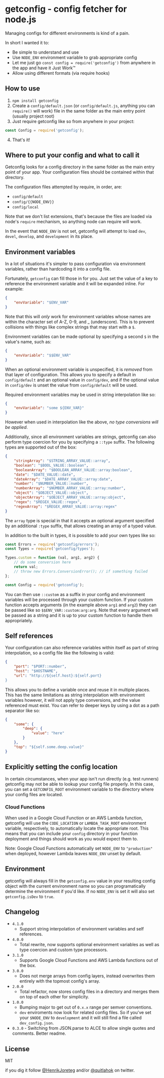 # getconfig - config fetcher for node.js

Managing configs for different environments is kind of a pain.

In short I wanted it to:
- Be simple to understand and use
- Use `NODE_ENV` environment variable to grab appropriate config
- Let me just go `const config = require('getconfig')` from anywhere in the app and have it Just Work™
- Allow using different formats (via require hooks)


## How to use

1. `npm install getconfig`
2. Create a `config/default.json` (or `config/default.js`, anything you can `require()` will work) file in the same folder as the main entry point (usually project root)
3. Just require getconfig like so from anywhere in your project:

```js
const Config = require('getconfig');
```

4. That's it!


## Where to put your config and what to call it

Getconfig looks for a config directory in the same folder as the main entry point of your app. Your configuration files should be contained within that directory.

The configuration files attempted by require, in order, are:
- `config/default`
- `config/{{NODE_ENV}}`
- `config/local`

Note that we don't list extensions, that's because the files are loaded via node's `require` mechanism, so anything node can require will work.

In the event that `NODE_ENV` is not set, getconfig will attempt to load `dev`, `devel`, `develop`, and `development` in its place.

## Environment variables

In a lot of situations it's simpler to pass configuration via environment variables, rather than hardcoding it into a config file.

Fortunately, `getconfig` can fill those in for you. Just set the value of a key to reference the environment variable and it will be expanded inline. For example:

```json
{
    "envVariable": "$ENV_VAR"
}
```

Note that this will *only* work for environment variables whose names are within the character set of A-Z, 0-9, and _ (underscore). This is to prevent collisions with things like complex strings that may start with a `$`.

Environment variables can be made optional by specifying a second `$` in the value's name, such as:

```json
{
    "envVariable": "$$ENV_VAR"
}
```

When an optional environment variable is unspecified, it is _removed_ from that layer of configuration. This allows you to specify a default in `config/default` and an optional value in `config/dev`, and if the optional value in `config/dev` is unset the value from `config/default` will be used.

Required environment variables may be used in string interpolation like so:

```json
{
    "envVariable": "some ${ENV_VAR}"
}
```

However when used in interpolation like the above, _no type conversions will be applied_.

Additionally, since all environment variables are strings, getconfig can also perform type coercion for you by specifying a `::type` suffix. The following types are supported out of the box:

```json
{
    "stringArray": "$STRING_ARRAY_VALUE::array",
    "boolean": "$BOOL_VALUE::boolean",
    "booleanArray": "$BOOLEAN_ARRAY_VALUE::array:boolean",
    "date": "$DATE_VALUE::date",
    "dateArray": "$DATE_ARRAY_VALUE::array:date",
    "number": "$NUMBER_VALUE::number",
    "numberArray": "$NUMBER_ARRAY_VALUE::array:number",
    "object": "$OBJECT_VALUE::object",
    "objectArray": "$OBJECT_ARRAY_VALUE::array:object",
    "regex": "$REGEX_VALUE::regex",
    "regexArray": "$REGEX_ARRAY_VALUE::array:regex"
}
```

The `array` type is special in that it accepts an optional argument specified by an additional `:type` suffix, that allows creating an array of a typed value.

In addition to the built in types, it is possible to add your own types like so:

```js
const Errors = require('getconfig/errors');
const Types = require('getconfig/types');

Types.custom = function (val, arg1, arg2) {
    // do some conversion here
    return val;
    // throw new Errors.ConversionError(); // if something failed
};

const Config = require('getconfig');
```

You can then use `::custom` as a suffix in your config and environment variables will be processed through your custom function. If your custom function accepts arguments (in the example above `arg1` and `arg2`) they can be passed like so `$$ENV_VAR::custom:arg:arg`. Note that every argument will be passed as a string and it is up to your custom function to handle them appropriately.

## Self references

Your configuration can also reference variables within itself as part of string interpolation, so a config file like the following is valid:

```json
{
    "port": "$PORT::number",
    "host": "$HOSTNAME",
    "url": "http://${self.host}:${self.port}
}
```

This allows you to define a variable once and reuse it in multiple places. This has the same limitations as string interpolation with environment variables however, it will not apply type conversions, and the value referenced must exist. You can refer to deeper keys by using a dot as a path separator like so:

```json
{
    "some": {
        "deep": {
            "value": "here"
        }
    },
    "top": "${self.some.deep.value}"
}
```

## Explicitly setting the config location

In certain circumstances, when your app isn't run directly (e.g. test runners) getconfig may not be able to lookup your config file properly. In this case, you can set a `GETCONFIG_ROOT` environment variable to the directory where your config files are located.

### Cloud Functions

When used in a Google Cloud Function or an AWS Lambda function, getconfig will use the `CODE_LOCATION` or `LAMBDA_TASK_ROOT` environment variable, respectively, to automatically locate the appropriate root. This means that you can include your `config` directory in your function deployment and things should work as you would expect them to.

Note: Google Cloud Functions automatically set `NODE_ENV` to `"production"` when deployed, however Lambda leaves `NODE_ENV` unset by default.


## Environment

getconfig will always fill in the `getconfig.env` value in your resulting config object with the current environment name so you can programatically determine the environment if you'd like. If no `NODE_ENV` is set it will also set `getconfig.isDev` to `true`.


## Changelog
- `4.1.0`
    - Support string interpolation of environment variables and self references.
- `4.0.0`
    - Total rewrite, now supports optional environment variables as well as type coercion and custom type processors.
- `3.1.0`
    - Supports Google Cloud Functions and AWS Lambda functions out of the box.
- `3.0.0`
    - Does not merge arrays from config layers, instead overwrites them entirely with the topmost config's array.
- `2.0.0`
    - Total refactor, now stores config files in a directory and merges them on top of each other for simplicity.
- `1.0.0`
    - Bumping major to get out of `0.x.x` range per semver conventions.
    - `dev` enviroments now look for related config files. So if you've set your `$NODE_ENV` to `development` and it will still find a file called `dev_config.json`.
- `0.3.0` - Switching from JSON.parse to ALCE to allow single quotes and comments. Better readme.


## License

MIT

if you dig it follow [@HenrikJoreteg](http://twitter.com/henrikjoreteg) and/or [@quitlahok](http://twitter.com/quitlahok) on twitter.
